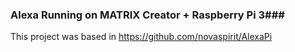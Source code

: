### Alexa Running on MATRIX Creator + Raspberry Pi 3###

This project was based in https://github.com/novaspirit/AlexaPi




